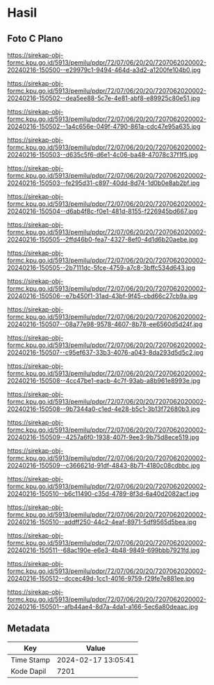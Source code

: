 # Hasil

## Foto C Plano

https://sirekap-obj-formc.kpu.go.id/5913/pemilu/pdpr/72/07/06/20/20/7207062020002-20240216-150500--e29979c1-9494-464d-a3d2-a1200fe104b0.jpg

https://sirekap-obj-formc.kpu.go.id/5913/pemilu/pdpr/72/07/06/20/20/7207062020002-20240216-150502--dea5ee88-5c7e-4e81-abf8-e89925c80e51.jpg

https://sirekap-obj-formc.kpu.go.id/5913/pemilu/pdpr/72/07/06/20/20/7207062020002-20240216-150502--1a4c656e-049f-4790-861a-cdc47e95a635.jpg

https://sirekap-obj-formc.kpu.go.id/5913/pemilu/pdpr/72/07/06/20/20/7207062020002-20240216-150503--d635c5f6-d6e1-4c06-ba48-47078c37f1f5.jpg

https://sirekap-obj-formc.kpu.go.id/5913/pemilu/pdpr/72/07/06/20/20/7207062020002-20240216-150503--fe295d31-c897-40dd-8d74-1d0b0e8ab2bf.jpg

https://sirekap-obj-formc.kpu.go.id/5913/pemilu/pdpr/72/07/06/20/20/7207062020002-20240216-150504--d6ab4f8c-f0e1-481d-8155-f226945bd667.jpg

https://sirekap-obj-formc.kpu.go.id/5913/pemilu/pdpr/72/07/06/20/20/7207062020002-20240216-150505--2ffd46b0-fea7-4327-8ef0-4d1d6b20aebe.jpg

https://sirekap-obj-formc.kpu.go.id/5913/pemilu/pdpr/72/07/06/20/20/7207062020002-20240216-150505--2b7111dc-5fce-4759-a7c8-3bffc534d643.jpg

https://sirekap-obj-formc.kpu.go.id/5913/pemilu/pdpr/72/07/06/20/20/7207062020002-20240216-150506--e7b450f1-31ad-43bf-9f45-cbd66c27cb9a.jpg

https://sirekap-obj-formc.kpu.go.id/5913/pemilu/pdpr/72/07/06/20/20/7207062020002-20240216-150507--08a77e98-9578-4607-8b78-ee6560d5d24f.jpg

https://sirekap-obj-formc.kpu.go.id/5913/pemilu/pdpr/72/07/06/20/20/7207062020002-20240216-150507--c95ef637-33b3-4076-a043-8da293d5d5c2.jpg

https://sirekap-obj-formc.kpu.go.id/5913/pemilu/pdpr/72/07/06/20/20/7207062020002-20240216-150508--4cc47be1-eacb-4c7f-93ab-a8b961e8993e.jpg

https://sirekap-obj-formc.kpu.go.id/5913/pemilu/pdpr/72/07/06/20/20/7207062020002-20240216-150508--9b7344a0-c1ed-4e28-b5c1-3b13f72680b3.jpg

https://sirekap-obj-formc.kpu.go.id/5913/pemilu/pdpr/72/07/06/20/20/7207062020002-20240216-150509--4257a6f0-1938-407f-9ee3-9b75d8ece519.jpg

https://sirekap-obj-formc.kpu.go.id/5913/pemilu/pdpr/72/07/06/20/20/7207062020002-20240216-150509--c366621d-91df-4843-8b71-4180c08cdbbc.jpg

https://sirekap-obj-formc.kpu.go.id/5913/pemilu/pdpr/72/07/06/20/20/7207062020002-20240216-150510--b6c11490-c35d-4789-8f3d-6a40d2082acf.jpg

https://sirekap-obj-formc.kpu.go.id/5913/pemilu/pdpr/72/07/06/20/20/7207062020002-20240216-150510--addff250-44c2-4eaf-8971-5df9565d5bea.jpg

https://sirekap-obj-formc.kpu.go.id/5913/pemilu/pdpr/72/07/06/20/20/7207062020002-20240216-150511--68ac190e-e6e3-4b48-9849-699bbb7921fd.jpg

https://sirekap-obj-formc.kpu.go.id/5913/pemilu/pdpr/72/07/06/20/20/7207062020002-20240216-150512--dccec49d-1cc1-4016-9759-f29fe7e881ee.jpg

https://sirekap-obj-formc.kpu.go.id/5913/pemilu/pdpr/72/07/06/20/20/7207062020002-20240216-150501--afb44ae4-8d7a-4da1-a166-5ec6a80deaac.jpg


## Metadata

| Key        | Value               |
| ---------- | ------------------- |
| Time Stamp | 2024-02-17 13:05:41 |
| Kode Dapil | 7201                |



